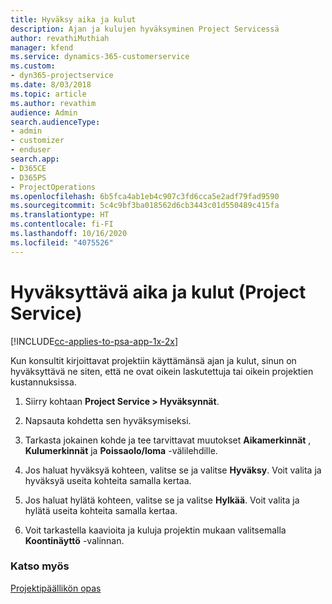 ```yaml
---
title: Hyväksy aika ja kulut
description: Ajan ja kulujen hyväksyminen Project Servicessä
author: revathiMuthiah
manager: kfend
ms.service: dynamics-365-customerservice
ms.custom:
- dyn365-projectservice
ms.date: 8/03/2018
ms.topic: article
ms.author: revathim
audience: Admin
search.audienceType:
- admin
- customizer
- enduser
search.app:
- D365CE
- D365PS
- ProjectOperations
ms.openlocfilehash: 6b5fca4ab1eb4c907c3fd6cca5e2adf79fad9590
ms.sourcegitcommit: 5c4c9bf3ba018562d6cb3443c01d550489c415fa
ms.translationtype: HT
ms.contentlocale: fi-FI
ms.lasthandoff: 10/16/2020
ms.locfileid: "4075526"
---
```

# <a name="approve-time-and-expenses-project-service"></a>Hyväksyttävä aika ja kulut (Project Service)

[!INCLUDE[cc-applies-to-psa-app-1x-2x](../includes/cc-applies-to-psa-app-1x-2x.md)]

Kun konsultit kirjoittavat projektiin käyttämänsä ajan ja kulut, sinun on hyväksyttävä ne siten, että ne ovat oikein laskutettuja tai oikein projektien kustannuksissa.  
  
1.  Siirry kohtaan **Project Service > Hyväksynnät**.  
  
2.  Napsauta kohdetta sen hyväksymiseksi.  
  
3.  Tarkasta jokainen kohde ja tee tarvittavat muutokset **Aikamerkinnät** , **Kulumerkinnät** ja **Poissaolo/loma** -välilehdille.  
  
4.  Jos haluat hyväksyä kohteen, valitse se ja valitse **Hyväksy**. Voit valita ja hyväksyä useita kohteita samalla kertaa.  
  
5.  Jos haluat hylätä kohteen, valitse se ja valitse **Hylkää**. Voit valita ja hylätä useita kohteita samalla kertaa.  
  
6.  Voit tarkastella kaavioita ja kuluja projektin mukaan valitsemalla **Koontinäyttö** -valinnan.  
  
### <a name="see-also"></a>Katso myös  
 [Projektipäällikön opas](../psa/project-manager-guide.md)
